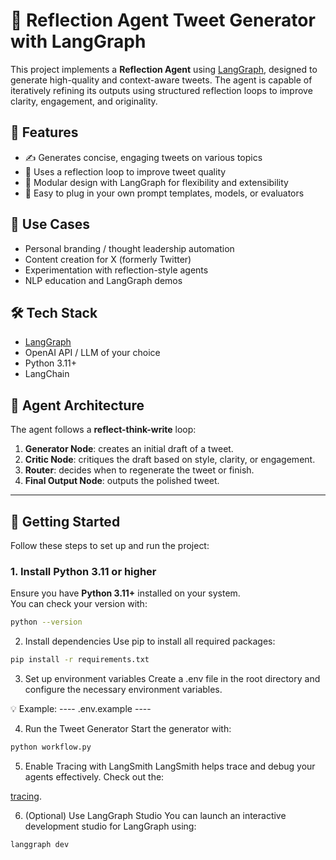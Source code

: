 # 🧠 Reflection Agent Tweet Generator with LangGraph

This project implements a **Reflection Agent** using [LangGraph](https://github.com/langchain-ai/langgraph), designed to generate high-quality and context-aware tweets. The agent is capable of iteratively refining its outputs using structured reflection loops to improve clarity, engagement, and originality.

## 🚀 Features

- ✍️ Generates concise, engaging tweets on various topics
- 🔁 Uses a reflection loop to improve tweet quality
- 🧩 Modular design with LangGraph for flexibility and extensibility
- 🔌 Easy to plug in your own prompt templates, models, or evaluators

## 📌 Use Cases

- Personal branding / thought leadership automation  
- Content creation for X (formerly Twitter)  
- Experimentation with reflection-style agents  
- NLP education and LangGraph demos  

## 🛠️ Tech Stack

- [LangGraph](https://github.com/langchain-ai/langgraph)  
- OpenAI API / LLM of your choice  
- Python 3.11+  
- LangChain 

## 🧠 Agent Architecture

The agent follows a **reflect-think-write** loop:
1. **Generator Node**: creates an initial draft of a tweet.
2. **Critic Node**: critiques the draft based on style, clarity, or engagement.
3. **Router**: decides when to regenerate the tweet or finish.
4. **Final Output Node**: outputs the polished tweet.

---------------------------------------------------------------------------------


## 🚀 Getting Started

Follow these steps to set up and run the project:

### 1. Install Python 3.11 or higher  
Ensure you have **Python 3.11+** installed on your system.  
You can check your version with:

```bash
python --version
```
2. Install dependencies
Use pip to install all required packages:

```bash
pip install -r requirements.txt
```
3. Set up environment variables
Create a .env file in the root directory and configure the necessary environment variables.

💡 Example:
---- .env.example ----

4. Run the Tweet Generator
Start the generator with:

```bash
python workflow.py
```

5. Enable Tracing with LangSmith
LangSmith helps trace and debug your agents effectively.
Check out the:

[tracing](https://docs.smith.langchain.com/concepts/tracing).

6. (Optional) Use LangGraph Studio
You can launch an interactive development studio for LangGraph using:

```bash
langgraph dev
```

